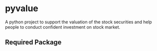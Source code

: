 # pyvalue
A python project to support the valuation of the stock securities and help people to conduct confident investment on stock market.

## Required Package
